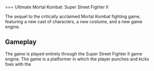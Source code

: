 
===
Ultimate Mortal Kombat: Super Street Fighter II

The sequel to the critically acclaimed Mortal Kombat fighting game, featuring a new cast of characters, a new costume, and a new game engine.  
  
  

## Gameplay

The game is played entirely through the Super Street Fighter II   game engine. The game is a platformer in which the player punches and kicks foes with the                                                                                                                                                                                           

                                                                                                                                                                                                               
                 
